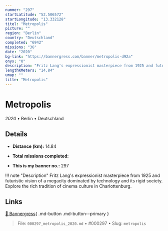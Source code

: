 ```yaml
---
nummer: "297"
startLatitude: "52.506572"
startLongitude: "13.332128"
titel: "Metropolis"
picture: ""
region: "Berlin"
country: "Deutschland"
completed: "6942"
missions: "36"
date: "2020"
bg-link: "https://bannergress.com/banner/metropolis-d92a"
onyx: "0"
description: "Fritz Lang's expressionist masterpiece from 1925 and futuristic vision of a megacity dominated by technology and its rigid society. Explore the rich tradition of cinema culture in Charlottenburg."
lengthKMeters: "14,84"
umap: ""
title: "Metropolis"
---
```

# Metropolis

*2020* • Berlin • Deutschland



## Details
- **Distance (km):** 14.84

- **Total missions completed:** 
- **This is my banner no.:** 297


!!! note "Description"
    Fritz Lang's expressionist masterpiece from 1925 and futuristic vision of a megacity dominated by technology and its rigid society. Explore the rich tradition of cinema culture in Charlottenburg.



## Links
[🔗 Bannergress](https://bannergress.com/banner/metropolis-d92a){ .md-button .md-button--primary }



> File: `000297_metropolis_2020.md` • #000297 • Slug: `metropolis`
